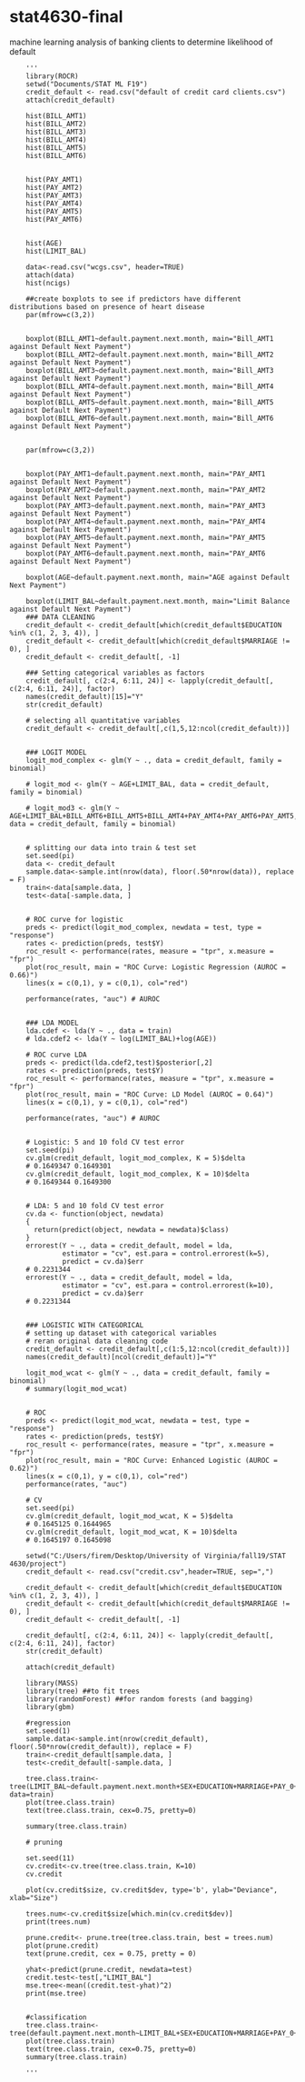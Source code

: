 # stat4630-final
machine learning analysis of banking clients to determine likelihood of default

        '''
        library(ROCR)
        setwd("Documents/STAT ML F19")
        credit_default <- read.csv("default of credit card clients.csv")
        attach(credit_default)

        hist(BILL_AMT1)
        hist(BILL_AMT2)
        hist(BILL_AMT3)
        hist(BILL_AMT4)
        hist(BILL_AMT5)
        hist(BILL_AMT6)


        hist(PAY_AMT1)
        hist(PAY_AMT2)
        hist(PAY_AMT3)
        hist(PAY_AMT4)
        hist(PAY_AMT5)
        hist(PAY_AMT6)


        hist(AGE)
        hist(LIMIT_BAL)

        data<-read.csv("wcgs.csv", header=TRUE)
        attach(data)
        hist(ncigs)

        ##create boxplots to see if predictors have different distributions based on presence of heart disease
        par(mfrow=c(3,2))


        boxplot(BILL_AMT1~default.payment.next.month, main="Bill_AMT1 against Default Next Payment")
        boxplot(BILL_AMT2~default.payment.next.month, main="Bill_AMT2 against Default Next Payment")
        boxplot(BILL_AMT3~default.payment.next.month, main="Bill_AMT3 against Default Next Payment")
        boxplot(BILL_AMT4~default.payment.next.month, main="Bill_AMT4 against Default Next Payment")
        boxplot(BILL_AMT5~default.payment.next.month, main="Bill_AMT5 against Default Next Payment")
        boxplot(BILL_AMT6~default.payment.next.month, main="Bill_AMT6 against Default Next Payment")


        par(mfrow=c(3,2))


        boxplot(PAY_AMT1~default.payment.next.month, main="PAY_AMT1 against Default Next Payment")
        boxplot(PAY_AMT2~default.payment.next.month, main="PAY_AMT2 against Default Next Payment")
        boxplot(PAY_AMT3~default.payment.next.month, main="PAY_AMT3 against Default Next Payment")
        boxplot(PAY_AMT4~default.payment.next.month, main="PAY_AMT4 against Default Next Payment")
        boxplot(PAY_AMT5~default.payment.next.month, main="PAY_AMT5 against Default Next Payment")
        boxplot(PAY_AMT6~default.payment.next.month, main="PAY_AMT6 against Default Next Payment")

        boxplot(AGE~default.payment.next.month, main="AGE against Default Next Payment")

        boxplot(LIMIT_BAL~default.payment.next.month, main="Limit Balance against Default Next Payment")
        ### DATA CLEANING 
        credit_default <- credit_default[which(credit_default$EDUCATION %in% c(1, 2, 3, 4)), ]
        credit_default <- credit_default[which(credit_default$MARRIAGE != 0), ]
        credit_default <- credit_default[, -1]

        ### Setting categorical variables as factors
        credit_default[, c(2:4, 6:11, 24)] <- lapply(credit_default[, c(2:4, 6:11, 24)], factor)
        names(credit_default)[15]="Y"
        str(credit_default)

        # selecting all quantitative variables
        credit_default <- credit_default[,c(1,5,12:ncol(credit_default))]


        ### LOGIT MODEL
        logit_mod_complex <- glm(Y ~ ., data = credit_default, family = binomial)

        # logit_mod <- glm(Y ~ AGE+LIMIT_BAL, data = credit_default, family = binomial)

        # logit_mod3 <- glm(Y ~ AGE+LIMIT_BAL+BILL_AMT6+BILL_AMT5+BILL_AMT4+PAY_AMT4+PAY_AMT6+PAY_AMT5, data = credit_default, family = binomial)


        # splitting our data into train & test set
        set.seed(pi)
        data <- credit_default
        sample.data<-sample.int(nrow(data), floor(.50*nrow(data)), replace = F)
        train<-data[sample.data, ]
        test<-data[-sample.data, ]


        # ROC curve for logistic 
        preds <- predict(logit_mod_complex, newdata = test, type = "response")
        rates <- prediction(preds, test$Y)
        roc_result <- performance(rates, measure = "tpr", x.measure = "fpr")
        plot(roc_result, main = "ROC Curve: Logistic Regression (AUROC = 0.66)")
        lines(x = c(0,1), y = c(0,1), col="red")

        performance(rates, "auc") # AUROC 


        ### LDA MODEL 
        lda.cdef <- lda(Y ~ ., data = train)
        # lda.cdef2 <- lda(Y ~ log(LIMIT_BAL)+log(AGE))

        # ROC curve LDA
        preds <- predict(lda.cdef2,test)$posterior[,2]
        rates <- prediction(preds, test$Y)
        roc_result <- performance(rates, measure = "tpr", x.measure = "fpr")
        plot(roc_result, main = "ROC Curve: LD Model (AUROC = 0.64)")
        lines(x = c(0,1), y = c(0,1), col="red")

        performance(rates, "auc") # AUROC 


        # Logistic: 5 and 10 fold CV test error
        set.seed(pi)
        cv.glm(credit_default, logit_mod_complex, K = 5)$delta
        # 0.1649347 0.1649301
        cv.glm(credit_default, logit_mod_complex, K = 10)$delta
        # 0.1649344 0.1649300


        # LDA: 5 and 10 fold CV test error
        cv.da <- function(object, newdata)
        {
          return(predict(object, newdata = newdata)$class)
        }
        errorest(Y ~ ., data = credit_default, model = lda,
                 estimator = "cv", est.para = control.errorest(k=5),
                 predict = cv.da)$err
        # 0.2231344
        errorest(Y ~ ., data = credit_default, model = lda,
                 estimator = "cv", est.para = control.errorest(k=10),
                 predict = cv.da)$err
        # 0.2231344


        ### LOGISTIC WITH CATEGORICAL 
        # setting up dataset with categorical variables
        # reran original data cleaning code
        credit_default <- credit_default[,c(1:5,12:ncol(credit_default))]
        names(credit_default)[ncol(credit_default)]="Y"

        logit_mod_wcat <- glm(Y ~ ., data = credit_default, family = binomial)
        # summary(logit_mod_wcat)


        # ROC 
        preds <- predict(logit_mod_wcat, newdata = test, type = "response")
        rates <- prediction(preds, test$Y)
        roc_result <- performance(rates, measure = "tpr", x.measure = "fpr")
        plot(roc_result, main = "ROC Curve: Enhanced Logistic (AUROC = 0.62)")
        lines(x = c(0,1), y = c(0,1), col="red")
        performance(rates, "auc")

        # CV 
        set.seed(pi)
        cv.glm(credit_default, logit_mod_wcat, K = 5)$delta
        # 0.1645125 0.1644965
        cv.glm(credit_default, logit_mod_wcat, K = 10)$delta
        # 0.1645197 0.1645098

        setwd("C:/Users/firem/Desktop/University of Virginia/fall19/STAT 4630/project")
        credit_default <- read.csv("credit.csv",header=TRUE, sep=",")

        credit_default <- credit_default[which(credit_default$EDUCATION %in% c(1, 2, 3, 4)), ]
        credit_default <- credit_default[which(credit_default$MARRIAGE != 0), ]
        credit_default <- credit_default[, -1]

        credit_default[, c(2:4, 6:11, 24)] <- lapply(credit_default[, c(2:4, 6:11, 24)], factor)
        str(credit_default)

        attach(credit_default)

        library(MASS)
        library(tree) ##to fit trees
        library(randomForest) ##for random forests (and bagging)
        library(gbm)

        #regression
        set.seed(1)
        sample.data<-sample.int(nrow(credit_default), floor(.50*nrow(credit_default)), replace = F)
        train<-credit_default[sample.data, ]
        test<-credit_default[-sample.data, ]

        tree.class.train<-tree(LIMIT_BAL~default.payment.next.month+SEX+EDUCATION+MARRIAGE+PAY_0+PAY_2+PAY_3+PAY_4+PAY_5+PAY_6+BILL_AMT1+BILL_AMT2+BILL_AMT3+BILL_AMT4+BILL_AMT5+BILL_AMT6+PAY_AMT1+PAY_AMT2+PAY_AMT3+PAY_AMT4+PAY_AMT5+PAY_AMT6, data=train)
        plot(tree.class.train)
        text(tree.class.train, cex=0.75, pretty=0)

        summary(tree.class.train)

        # pruning

        set.seed(11)
        cv.credit<-cv.tree(tree.class.train, K=10)
        cv.credit

        plot(cv.credit$size, cv.credit$dev, type='b', ylab="Deviance", xlab="Size")

        trees.num<-cv.credit$size[which.min(cv.credit$dev)]
        print(trees.num)

        prune.credit<- prune.tree(tree.class.train, best = trees.num)
        plot(prune.credit)
        text(prune.credit, cex = 0.75, pretty = 0)

        yhat<-predict(prune.credit, newdata=test)
        credit.test<-test[,"LIMIT_BAL"]
        mse.tree<-mean((credit.test-yhat)^2)
        print(mse.tree)


        #classification 
        tree.class.train<-tree(default.payment.next.month~LIMIT_BAL+SEX+EDUCATION+MARRIAGE+PAY_0+PAY_2+PAY_3+PAY_4+PAY_5+PAY_6+BILL_AMT1+BILL_AMT2+BILL_AMT3+BILL_AMT4+BILL_AMT5+BILL_AMT6+PAY_AMT1+PAY_AMT2+PAY_AMT3+PAY_AMT4+PAY_AMT5+PAY_AMT6)
        plot(tree.class.train)
        text(tree.class.train, cex=0.75, pretty=0)
        summary(tree.class.train)
        
        '''
